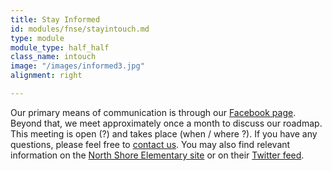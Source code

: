 ```yaml
---
title: Stay Informed
id: modules/fnse/stayintouch.md
type: module
module_type: half_half
class_name: intouch
image: "/images/informed3.jpg"
alignment: right

---
```

Our primary means of communication is through our [Facebook page](https://www.facebook.com/groups/friendsofnorthshoreelementary/). Beyond that, we meet approximately once a month to discuss our roadmap. This meeting is open (?) and takes place (when / where ?). If you have any questions, please feel free to [contact us](#contact). You may also find relevant information on the [North Shore Elementary site](https://www.pcsb.org/northshore-es) or on their [Twitter feed](https://twitter.com/NorthShoreElem).